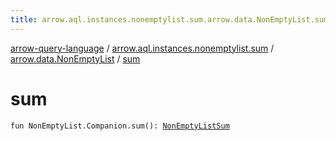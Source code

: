 ```yaml
---
title: arrow.aql.instances.nonemptylist.sum.arrow.data.NonEmptyList.sum - arrow-query-language
---
```


[arrow-query-language](../../index.html) / [arrow.aql.instances.nonemptylist.sum](../index.html) / [arrow.data.NonEmptyList](index.html) / [sum](./sum.html)

# sum

`fun NonEmptyList.Companion.sum(): `[`NonEmptyListSum`](../../arrow.aql.instances/-non-empty-list-sum/index.html)